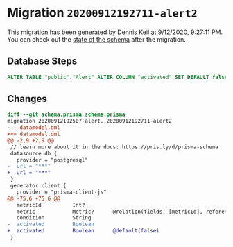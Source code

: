 # Migration `20200912192711-alert2`

This migration has been generated by Dennis Keil at 9/12/2020, 9:27:11 PM.
You can check out the [state of the schema](./schema.prisma) after the migration.

## Database Steps

```sql
ALTER TABLE "public"."Alert" ALTER COLUMN "activated" SET DEFAULT false
```

## Changes

```diff
diff --git schema.prisma schema.prisma
migration 20200912192507-alert..20200912192711-alert2
--- datamodel.dml
+++ datamodel.dml
@@ -2,9 +2,9 @@
 // learn more about it in the docs: https://pris.ly/d/prisma-schema
 datasource db {
   provider = "postgresql"
-  url = "***"
+  url = "***"
 }
 generator client {
   provider = "prisma-client-js"
@@ -75,6 +75,6 @@
   metricId          Int?
   metric            Metric?      @relation(fields: [metricId], references: [id])
   condition         String
-  activated         Boolean
+  activated         Boolean      @default(false)
 }
```


